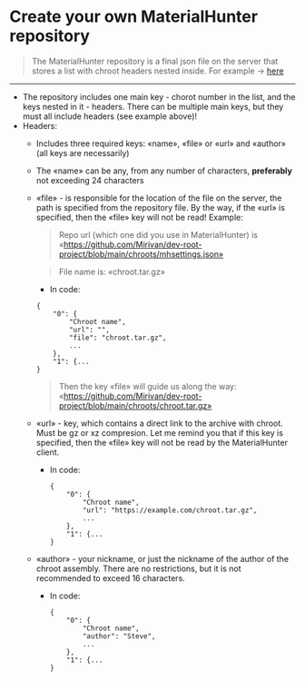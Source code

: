 # Create your own MaterialHunter repository
> The MaterialHunter repository is a final json file on the server that stores a list with chroot headers nested inside. For example -> [here](https://raw.githubusercontent.com/Mirivan/dev-root-project/main/.materialrepo)
----
- The repository includes one main key - chorot number in the list, and the keys nested in it - headers. There can be multiple main keys, but they must all include headers (see example above)!
- Headers:
    - Includes three required keys: «name», «file» or «url» and «author» (all keys are necessarily)
    - The «name» can be any, from any number of characters, **preferably** not exceeding 24 characters
    - «file» - is responsible for the location of the file on the server, the path is specified from the repository file. By the way, if the «url» is specified, then the «file» key will not be read! Example:
        > Repo url (which one did you use in MaterialHunter) is «https://github.com/Mirivan/dev-root-project/blob/main/chroots/mhsettings.json»
        
        > File name is: «chroot.tar.gz»
        
        - In code:
        ```
        {
            "0": {
                "Chroot name",
                "url": "",
                "file": "chroot.tar.gz",
                ...
            },
            "1": {...
        }
        ```
        
        > Then the key «file» will guide us along the way: «https://github.com/Mirivan/dev-root-project/blob/main/chroots/chroot.tar.gz»
    
    - «url» - key, which contains a direct link to the archive with chroot. Must be gz or xz compresion. Let me remind you that if this key is specified, then the «file» key will not be read by the MaterialHunter client.
        - In code:
            ```
            {
                "0": {
                    "Chroot name",
                    "url": "https://example.com/chroot.tar.gz",
                    ...
                },
                "1": {...
            }
            ```
    - «author» - your nickname, or just the nickname of the author of the chroot assembly. There are no restrictions, but it is not recommended to exceed 16 characters.
        - In code:
            ```
            {
                "0": {
                    "Chroot name",
                    "author": "Steve",
                    ...
                },
                "1": {...
            }
            ```
